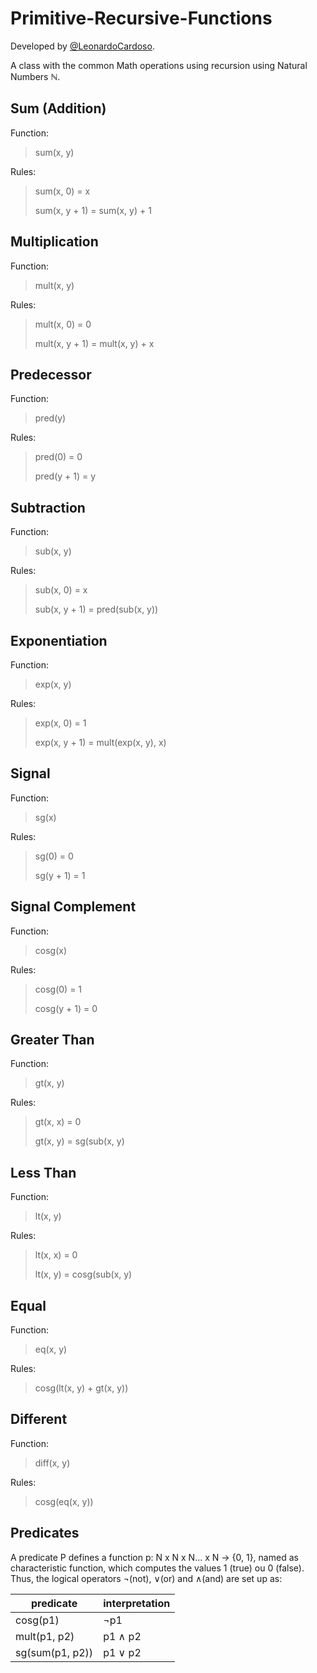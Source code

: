 # Primitive-Recursive-Functions

Developed by <a href='https://github.com/LeonardoCardoso' target='_blank'>@LeonardoCardoso</a>. 

A class with the common Math operations using recursion using Natural Numbers &#8469;.


Sum (Addition)
----
Function:
>sum(x, y)
    
Rules:
>sum(x, 0) = x
>
>sum(x, y + 1) = sum(x, y) + 1


Multiplication
----
Function:
>mult(x, y)
    
Rules:
>mult(x, 0) = 0
>
>mult(x, y + 1) = mult(x, y) + x


Predecessor
----
Function:
>pred(y)
    
Rules:
>pred(0) = 0
>
>pred(y + 1) = y


Subtraction
----
Function:
>sub(x, y)
    
Rules:
>sub(x, 0) = x
>
>sub(x, y + 1) = pred(sub(x, y))


Exponentiation
----
Function:
>exp(x, y)
    
Rules:
>exp(x, 0) = 1
>
>exp(x, y + 1) = mult(exp(x, y), x)


Signal
----
Function:
>sg(x)
    
Rules:
>sg(0) = 0
>
>sg(y + 1) = 1


Signal Complement
----
Function:
>cosg(x)
    
Rules:
>cosg(0) = 1
>
>cosg(y + 1) = 0


Greater Than
----
Function:
>gt(x, y)
    
Rules:
>gt(x, x) = 0
>
>gt(x, y) = sg(sub(x, y)


Less Than
----
Function:
>lt(x, y)
    
Rules:
>lt(x, x) = 0
>
>lt(x, y) = cosg(sub(x, y)


Equal
----
Function:
>eq(x, y)
    
Rules:
>cosg(lt(x, y) + gt(x, y))


Different
----
Function:
>diff(x, y)
    
Rules:
>cosg(eq(x, y))


Predicates
----
A predicate P defines a function p: N x N x N... x N → {0, 1}, named as characteristic function, which computes the values
1 (true) ou 0 (false). Thus, the logical operators ¬(not), &or;(or) and &and;(and) are set up as:


| predicate     	| interpretation 	|
|-----------------	|---------------	|
| cosg(p1)        	| ¬p1           	|
| mult(p1, p2)    	| p1 ∧ p2       	|
| sg(sum(p1, p2)) 	| p1 ∨ p2       	|
